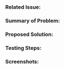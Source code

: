### Related Issue: #


### Summary of Problem:


### Proposed Solution:


### Testing Steps:


### Screenshots: